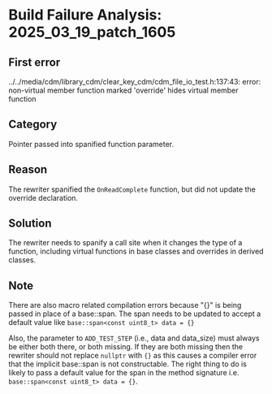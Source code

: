 # Build Failure Analysis: 2025_03_19_patch_1605

## First error

../../media/cdm/library_cdm/clear_key_cdm/cdm_file_io_test.h:137:43: error: non-virtual member function marked 'override' hides virtual member function

## Category
Pointer passed into spanified function parameter.

## Reason
The rewriter spanified the `OnReadComplete` function, but did not update the override declaration.

## Solution
The rewriter needs to spanify a call site when it changes the type of a function, including virtual functions in base classes and overrides in derived classes.

## Note
There are also macro related compilation errors because "{}" is being passed in place of a base::span. The span needs to be updated to accept a default value like `base::span<const uint8_t> data = {}`

Also, the parameter to `ADD_TEST_STEP` (i.e., data and data_size) must always be either both there, or both missing. If they are both missing then the rewriter should not replace `nullptr` with `{}` as this causes a compiler error that the implicit base::span is not constructable. The right thing to do is likely to pass a default value for the span in the method signature i.e. `base::span<const uint8_t> data = {}`.